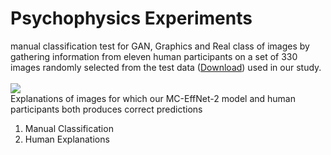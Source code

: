 # Psychophysics Experiments

manual classification test for GAN, Graphics and Real class of images by gathering information from eleven human participants on a set of 330 images randomly selected from the test data ([Download](https://www.google.com)) used in our study. </br></br>
<img src = "https://github.com/manjaryp/GANvsGraphicsvsReal/blob/main/images/psychophysics.png" > </br>
Explanations of images for which our MC-EffNet-2 model and human participants both produces correct predictions

1. Manual Classification </br>
2. Human Explanations
